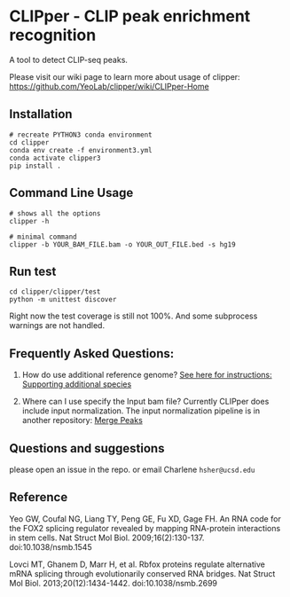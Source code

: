 # CLIPper - CLIP peak enrichment recognition

A tool to detect CLIP-seq peaks.

Please visit our wiki page to learn more about usage of clipper: https://github.com/YeoLab/clipper/wiki/CLIPper-Home

## Installation

```shell script
# recreate PYTHON3 conda environment
cd clipper
conda env create -f environment3.yml
conda activate clipper3
pip install .
```
## Command Line Usage

```shell script
# shows all the options
clipper -h 

# minimal command
clipper -b YOUR_BAM_FILE.bam -o YOUR_OUT_FILE.bed -s hg19
````

## Run test
```shell script
cd clipper/clipper/test
python -m unittest discover
```
Right now the test coverage is still not 100%.
And some subprocess warnings are not handled.


## Frequently Asked Questions:
1. How do use additional reference genome?
[See here for instructions: Supporting additional species](https://github.com/YeoLab/clipper/wiki/Supporting-additional-species)

2. Where can I use specify the Input bam file?
Currently CLIPper does include input normalization. The input normalization pipeline is in another repository: [Merge Peaks](https://github.com/YeoLab/merge_peaks)

## Questions and suggestions
please open an issue in the repo. or email Charlene `hsher@ucsd.edu`

## Reference
Yeo GW, Coufal NG, Liang TY, Peng GE, Fu XD, Gage FH. An RNA code for the FOX2 splicing regulator revealed by mapping RNA-protein interactions in stem cells. Nat Struct Mol Biol. 2009;16(2):130-137. doi:10.1038/nsmb.1545

Lovci MT, Ghanem D, Marr H, et al. Rbfox proteins regulate alternative mRNA splicing through evolutionarily conserved RNA bridges. Nat Struct Mol Biol. 2013;20(12):1434-1442. doi:10.1038/nsmb.2699
